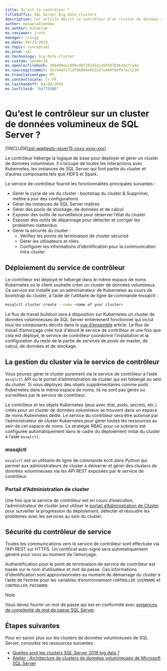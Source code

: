 ```yaml
---
title: Qu’est le contrôleur ?
titleSuffix: SQL Server big data clusters
description: Cet article décrit le contrôleur d’un cluster de données volumineuses de SQL Server 2019 (version préliminaire).
author: mihaelablendea
ms.author: mihaelab
ms.reviewer: jroth
manager: craigg
ms.date: 04/23/2019
ms.topic: conceptual
ms.prod: sql
ms.technology: big-data-cluster
ms.custom: seodec18
ms.openlocfilehash: 3084d9ecc80dcd8f283a52ca5559783626a7ca4e
ms.sourcegitcommit: d5cd4a5271df96804e9b1a27e440fb6fbfac1220
ms.translationtype: MT
ms.contentlocale: fr-FR
ms.lasthandoff: 04/28/2019
ms.locfileid: "64775586"
---
```

# <a name="what-is-the-controller-on-a-sql-server-big-data-cluster"></a>Qu’est le contrôleur sur un cluster de données volumineux de SQL Server ?

[!INCLUDE[tsql-appliesto-ssver15-xxxx-xxxx-xxx](../includes/tsql-appliesto-ssver15-xxxx-xxxx-xxx.md)]

Le contrôleur héberge la logique de base pour déployer et gérer un cluster de données volumineux. Il s’occupe de toutes les interactions avec Kubernetes, les instances de SQL Server qui font partie du cluster et d’autres composants tels que HDFS et Spark.

Le service de contrôleur fournit les fonctionnalités principales suivantes :

- Gérer le cycle de vie du cluster : bootstrap du cluster & Supprimer, mettre à jour des configurations
- Gérer les instances de SQL Server maîtres
- Gérer des pools de stockage, de données et de calcul
- Exposer des outils de surveillance pour observer l’état du cluster
- Exposer des outils de dépannage pour détecter et corriger les problèmes inattendus
- Gérer la sécurité du cluster :
  - Vérifiez les points de terminaison de cluster sécurisé
  - Gérer les utilisateurs et rôles
  - Configurer les informations d’identification pour la communication intra-cluster

## <a name="deploying-the-controller-service"></a>Déploiement du service de contrôleur

Le contrôleur est déployé et hébergé dans le même espace de noms Kubernetes où le client souhaite créer un cluster de données volumineux. Ce service est installé par un administrateur de Kubernetes au cours de bootstrap du cluster, à l’aide de l’utilitaire de ligne de commande mssqlctl :

```bash
mssqlctl cluster create --name <name of your cluster>
```

Le flux de travail buildout sera à disposition sur Kubernetes un cluster de données volumineuses de SQL Server entièrement fonctionnel qui inclut tous les composants décrits dans le [vue d’ensemble](big-data-cluster-overview.md) article. Le flux de travail d’amorçage crée tout d’abord le service de contrôleur et une fois que cela est déployé, le service de contrôleur coordonne l’installation et la configuration du reste de la partie de services de pools de master, de calcul, de données et de stockage.

## <a name="managing-the-cluster-through-the-controller-service"></a>La gestion du cluster via le service de contrôleur

Vous pouvez gérer le cluster purement via le service de contrôleur à l’aide `mssqlctl` API ou le portail d’administration de cluster qui est hébergé au sein du cluster. Si vous déployez des objets supplémentaires comme pods Kubernetes dans le même espace de noms, ils ne sont pas gérés ou surveillées par le service de contrôleur.

Le contrôleur et les objets Kubernetes (jeux avec état, pods, secrets, etc.) créés pour un cluster de données volumineux se trouvent dans un espace de noms Kubernetes dédié. Le service du contrôleur sera être autorisé par l’administrateur de cluster Kubernetes pour gérer toutes les ressources au sein de cet espace de noms.  La stratégie RBAC pour ce scénario est configurée automatiquement dans le cadre du déploiement initial du cluster à l’aide `mssqlctl`. 

### <a name="mssqlctl"></a>mssqlctl

`mssqlctl` est un utilitaire de ligne de commande écrit dans Python qui permet aux administrateurs de cluster à démarrer et gérer des clusters de données volumineuses via les API REST exposées par le service de contrôleur.

### <a name="cluster-administration-portal"></a>Portail d’Administration de cluster

Une fois que le service de contrôleur est en cours d’exécution, l’administrateur de cluster peut utiliser le [portail d’Administration de Cluster](cluster-admin-portal.md) pour surveiller la progression du déploiement, détecter et résoudre les problèmes avec les services au sein du cluster.

## <a name="controller-service-security"></a>Sécurité du contrôleur de service

Toutes les communications vers le service de contrôleur sont effectuée via l’API REST sur HTTPS. Un certificat auto-signé sera automatiquement généré pour vous au moment de l’amorçage. 

Authentification pour le point de terminaison de service de contrôleur est basée sur le nom d’utilisateur et mot de passe. Ces informations d’identification sont approvisionnées au moment de démarrage du cluster à l’aide de l’entrée pour les variables d’environnement `CONTROLLER_USERNAME` et `CONTROLLER_PASSWORD`.

> [!NOTE]
> Vous devez fournir un mot de passe qui est en conformité avec [exigences de complexité de mot de passe SQL Server](https://docs.microsoft.com/sql/relational-databases/security/password-policy?view=sql-server-2017).

## <a name="next-steps"></a>Étapes suivantes

Pour en savoir plus sur les clusters de données volumineuses de SQL Server, consultez les ressources suivantes :

- [Quelles sont les clusters SQL Server 2019 big data ?](big-data-cluster-overview.md)
- [Atelier : Architecture de clusters de données volumineuses de Microsoft SQL Server](https://github.com/Microsoft/sqlworkshops/tree/master/sqlserver2019bigdataclusters)
